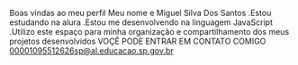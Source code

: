 Boas vindas ao meu perfil
Meu nome e Miguel Silva Dos Santos
.Estou estudando na alura
.Estou me desenvolvendo na linguagem JavaScript
.Utilizo este espaço para minha organização e compartilhamento dos meus projetos desenvolvidos
   VOÇÊ PODE ENTRAR EM CONTATO COMIGO
   00001095512626sp@al.educacao.sp.gov.br
   
